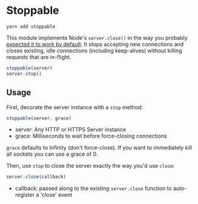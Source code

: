 # Stoppable

```
yarn add stoppable
```

This module implements Node's `server.close()` in the way you probably
[expected it to work by default](https://github.com/nodejs/node/issues/2642):
It stops accepting new connections and closes existing, idle connections (including keep-alives)
without killing requests that are in-flight.

```js
stoppable(server)
server.stop()
```

## Usage

First, decorate the server instance with a `stop` method:

```js
stoppable(server, grace)
```

- server: Any HTTP or HTTPS Server instance
- grace: Milliseconds to wait before force-closing connections

`grace` defaults to Infinity (don't force-close).
If you want to immediately kill all sockets you can use a grace of 0.

Then, use `stop` to close the server exactly the way you'd use `close`:

```js
server.close(callback)
```

- callback: passed along to the existing `server.close` function to auto-register a 'close' event
